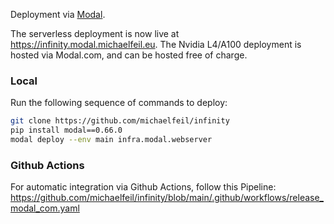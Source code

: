 Deployment via [Modal](https://modal.com).

The serverless deployment is now live at https://infinity.modal.michaelfeil.eu. The Nvidia L4/A100 deployment is hosted via Modal.com, and can be hosted free of charge.

### Local
Run the following sequence of commands to deploy:

```bash
git clone https://github.com/michaelfeil/infinity
pip install modal==0.66.0
modal deploy --env main infra.modal.webserver
```

### Github Actions
For automatic integration via Github Actions, follow this Pipeline:
https://github.com/michaelfeil/infinity/blob/main/.github/workflows/release_modal_com.yaml
